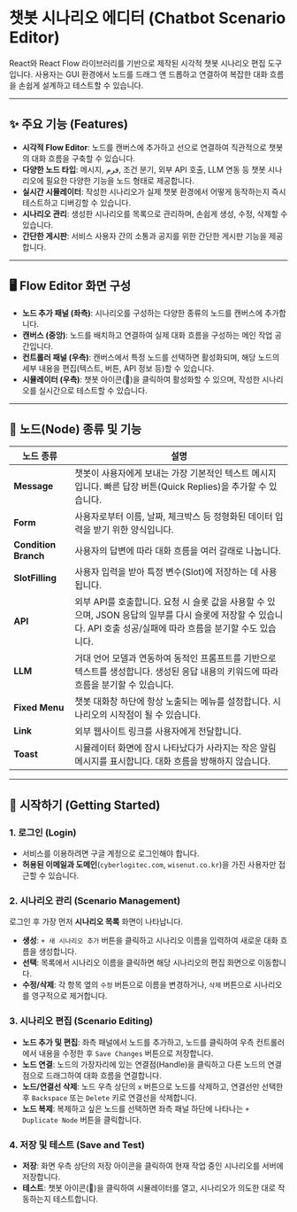 # 챗봇 시나리오 에디터 (Chatbot Scenario Editor)

React와 React Flow 라이브러리를 기반으로 제작된 시각적 챗봇 시나리오 편집 도구입니다. 사용자는 GUI 환경에서 노드를 드래그 앤 드롭하고 연결하여 복잡한 대화 흐름을 손쉽게 설계하고 테스트할 수 있습니다.

---

## ✨ 주요 기능 (Features)

* **시각적 Flow Editor**: 노드를 캔버스에 추가하고 선으로 연결하여 직관적으로 챗봇의 대화 흐름을 구축할 수 있습니다.
* **다양한 노드 타입**: 메시지, فرم, 조건 분기, 외부 API 호출, LLM 연동 등 챗봇 시나리오에 필요한 다양한 기능을 노드 형태로 제공합니다.
* **실시간 시뮬레이터**: 작성한 시나리오가 실제 챗봇 환경에서 어떻게 동작하는지 즉시 테스트하고 디버깅할 수 있습니다.
* **시나리오 관리**: 생성한 시나리오를 목록으로 관리하며, 손쉽게 생성, 수정, 삭제할 수 있습니다.
* **간단한 게시판**: 서비스 사용자 간의 소통과 공지를 위한 간단한 게시판 기능을 제공합니다.

---

## 🖥️ Flow Editor 화면 구성

-   **노드 추가 패널 (좌측)**: 시나리오를 구성하는 다양한 종류의 노드를 캔버스에 추가합니다.
-   **캔버스 (중앙)**: 노드를 배치하고 연결하여 실제 대화 흐름을 구성하는 메인 작업 공간입니다.
-   **컨트롤러 패널 (우측)**: 캔버스에서 특정 노드를 선택하면 활성화되며, 해당 노드의 세부 내용을 편집(텍스트, 버튼, API 정보 등)할 수 있습니다.
-   **시뮬레이터 (우측)**: 챗봇 아이콘(🤖)을 클릭하여 활성화할 수 있으며, 작성한 시나리오를 실시간으로 테스트할 수 있습니다.

---

## 🧩 노드(Node) 종류 및 기능

| 노드 종류 | 설명 |
|---|---|
| **Message** | 챗봇이 사용자에게 보내는 가장 기본적인 텍스트 메시지입니다. 빠른 답장 버튼(Quick Replies)을 추가할 수 있습니다. |
| **Form** | 사용자로부터 이름, 날짜, 체크박스 등 정형화된 데이터 입력을 받기 위한 양식입니다. |
| **Condition Branch** | 사용자의 답변에 따라 대화 흐름을 여러 갈래로 나눕니다. |
| **SlotFilling** | 사용자 입력을 받아 특정 변수(Slot)에 저장하는 데 사용됩니다. |
| **API** | 외부 API를 호출합니다. 요청 시 슬롯 값을 사용할 수 있으며, JSON 응답의 일부를 다시 슬롯에 저장할 수 있습니다. API 호출 성공/실패에 따라 흐름을 분기할 수도 있습니다. |
| **LLM** | 거대 언어 모델과 연동하여 동적인 프롬프트를 기반으로 텍스트를 생성합니다. 생성된 응답 내용의 키워드에 따라 흐름을 분기할 수 있습니다. |
| **Fixed Menu** | 챗봇 대화창 하단에 항상 노출되는 메뉴를 설정합니다. 시나리오의 시작점이 될 수 있습니다. |
| **Link** | 외부 웹사이트 링크를 사용자에게 전달합니다. |
| **Toast** | 시뮬레이터 화면에 잠시 나타났다가 사라지는 작은 알림 메시지를 표시합니다. 대화 흐름을 방해하지 않습니다. |

---

## 🚀 시작하기 (Getting Started)

### 1. 로그인 (Login)

-   서비스를 이용하려면 구글 계정으로 로그인해야 합니다.
-   **허용된 이메일과 도메인**(`cyberlogitec.com`, `wisenut.co.kr`)을 가진 사용자만 접근할 수 있습니다.

### 2. 시나리오 관리 (Scenario Management)

로그인 후 가장 먼저 **시나리오 목록** 화면이 나타납니다.

-   **생성**: `+ 새 시나리오 추가` 버튼을 클릭하고 시나리오 이름을 입력하여 새로운 대화 흐름을 생성합니다.
-   **선택**: 목록에서 시나리오 이름을 클릭하면 해당 시나리오의 편집 화면으로 이동합니다.
-   **수정/삭제**: 각 항목 옆의 `수정` 버튼으로 이름을 변경하거나, `삭제` 버튼으로 시나리오를 영구적으로 제거합니다.

### 3. 시나리오 편집 (Scenario Editing)

-   **노드 추가 및 편집**: 좌측 패널에서 노드를 추가하고, 노드를 클릭하여 우측 컨트롤러에서 내용을 수정한 후 `Save Changes` 버튼으로 저장합니다.
-   **노드 연결**: 노드의 가장자리에 있는 연결점(Handle)을 클릭하고 다른 노드의 연결점으로 드래그하여 대화 흐름을 연결합니다.
-   **노드/연결선 삭제**: 노드 우측 상단의 `x` 버튼으로 노드를 삭제하고, 연결선만 선택한 후 `Backspace` 또는 `Delete` 키로 연결선을 삭제합니다.
-   **노드 복제**: 복제하고 싶은 노드를 선택하면 좌측 패널 하단에 나타나는 `+ Duplicate Node` 버튼을 클릭합니다.

### 4. 저장 및 테스트 (Save and Test)

-   **저장**: 화면 우측 상단의 저장 아이콘을 클릭하여 현재 작업 중인 시나리오를 서버에 저장합니다.
-   **테스트**: 챗봇 아이콘(🤖)을 클릭하여 시뮬레이터를 열고, 시나리오가 의도한 대로 작동하는지 테스트합니다.